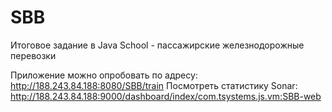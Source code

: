 SBB
===

Итоговое задание в Java School - пассажирские железнодорожные перевозки

Приложение можно опробовать по адресу: http://188.243.84.188:8080/SBB/train
Посмотреть статистику Sonar: http://188.243.84.188:9000/dashboard/index/com.tsystems.js.vm:SBB-web
